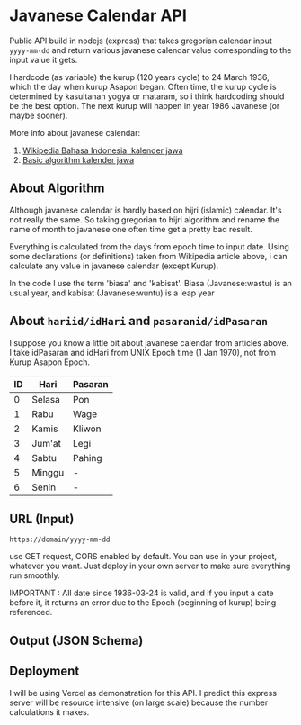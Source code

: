 <!--
 Copyright (c) 2022 jhagas
 
 This software is released under the MIT License.
 https://opensource.org/licenses/MIT
-->

# Javanese Calendar API
Public API build in nodejs (express) that takes gregorian calendar input `yyyy-mm-dd` and return various javanese calendar value corresponding to the input value it gets.

I hardcode (as variable) the kurup (120 years cycle) to 24 March 1936, which the day when kurup Asapon began. Often time, the kurup cycle is determined by kasultanan yogya or mataram, so i think hardcoding should be the best option. The next kurup will happen in year 1986 Javanese (or maybe sooner). 

More info about javanese calendar:
1. [Wikipedia Bahasa Indonesia, kalender jawa](https://id.wikipedia.org/wiki/Kalender_Jawa)
2. [Basic algorithm kalender jawa](http://kalenderimlek.blogspot.com/2017/11/warsa-lambang-dan-windu-dalam-kalender.html)

## About Algorithm
Although javanese calendar is hardly based on hijri (islamic) calendar. It's not really the same. So taking gregorian to hijri algorithm and rename the name of month to javanese one often time get a pretty bad result.

Everything is calculated from the days from epoch time to input date. Using some declarations (or definitions) taken from Wikipedia article above, i can calculate any value in javanese calendar (except Kurup).

In the code I use the term 'biasa' and 'kabisat'. Biasa (Javanese:wastu) is an usual year, and kabisat (Javanese:wuntu) is a leap year

## About `hariid/idHari` and `pasaranid/idPasaran`
I suppose you know a little bit about javanese calendar from articles above. I take idPasaran and idHari from UNIX Epoch time (1 Jan 1970), not from Kurup Asapon Epoch.

| ID | Hari | Pasaran |
|---|---|---|
| 0 | Selasa | Pon |
| 1 | Rabu | Wage |
| 2 | Kamis | Kliwon |
| 3 | Jum'at | Legi |
| 4 | Sabtu | Pahing |
| 5 | Minggu | - |
| 6 | Senin | - |

## URL (Input)
```
https://domain/yyyy-mm-dd
```

use GET request, CORS enabled by default. You can use in your project, whatever you want.
Just deploy in your own server to make sure everything run smoothly.

IMPORTANT : All date since 1936-03-24 is valid, and if you input a date before it, it returns an error due to the Epoch (beginning of kurup) being referenced.

## Output (JSON Schema)


## Deployment
I will be using Vercel as demonstration for this API. I predict this express server will be resource intensive (on large scale) because the number calculations it makes.